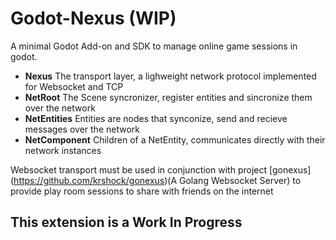 # Godot-Nexus (WIP)
A minimal Godot Add-on and SDK to manage online game sessions in godot.

- **Nexus** The transport layer, a lighweight network protocol implemented for Websocket and TCP
- **NetRoot** The Scene syncronizer, register entities and sincronize them over the network
- **NetEntities** Entities are nodes that synconize, send and recieve messages over the network
- **NetComponent** Children of a NetEntity, communicates directly with their network instances

Websocket transport must be used in conjunction with project [gonexus] (https://github.com/krshock/gonexus)(A Golang Websocket Server) to provide play room sessions to share with friends on the internet

## This extension is a Work In Progress
